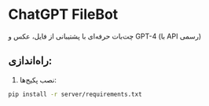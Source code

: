 # ChatGPT FileBot

چت‌بات حرفه‌ای با پشتیبانی از فایل، عکس و GPT-4 (با API رسمی)

## راه‌اندازی:

1. نصب پکیج‌ها:

```bash
pip install -r server/requirements.txt

